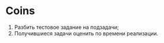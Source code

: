 # Coins

1. Разбить тестовое задание на подзадачи;
2. Получившиеся задачи оценить по времени реализации.
